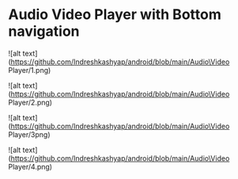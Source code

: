 
# Audio Video Player with Bottom navigation

![alt text](https://github.com/Indreshkashyap/android/blob/main/Audio\Video Player/1.png)

![alt text](https://github.com/Indreshkashyap/android/blob/main/Audio\Video Player/2.png)

![alt text](https://github.com/Indreshkashyap/android/blob/main/Audio\Video Player/3png)

![alt text](https://github.com/Indreshkashyap/android/blob/main/Audio\Video Player/4.png)

